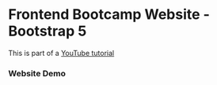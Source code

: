 # Frontend Bootcamp Website - Bootstrap 5


This is part of a [YouTube tutorial](https://www.youtube.com/watch?v=4sosXZsdy-s&t=186s)

### Website Demo

